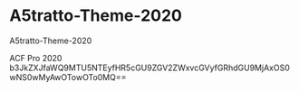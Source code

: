 # A5tratto-Theme-2020
 A5tratto-Theme-2020 

ACF Pro 2020
b3JkZXJfaWQ9MTU5NTEyfHR5cGU9ZGV2ZWxvcGVyfGRhdGU9MjAxOS0wNS0wMyAwOTowOTo0MQ==